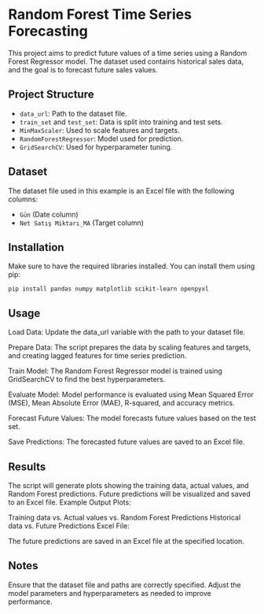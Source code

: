 # Random Forest Time Series Forecasting

This project aims to predict future values of a time series using a Random Forest Regressor model. The dataset used contains historical sales data, and the goal is to forecast future sales values.

## Project Structure

- `data_url`: Path to the dataset file.
- `train_set` and `test_set`: Data is split into training and test sets.
- `MinMaxScaler`: Used to scale features and targets.
- `RandomForestRegressor`: Model used for prediction.
- `GridSearchCV`: Used for hyperparameter tuning.

## Dataset

The dataset file used in this example is an Excel file with the following columns:
- `Gün` (Date column)
- `Net Satış Miktarı_MA` (Target column)

## Installation

Make sure to have the required libraries installed. You can install them using pip:

```
pip install pandas numpy matplotlib scikit-learn openpyxl
```

## Usage
Load Data:
Update the data_url variable with the path to your dataset file.

Prepare Data:
The script prepares the data by scaling features and targets, and creating lagged features for time series prediction.

Train Model:
The Random Forest Regressor model is trained using GridSearchCV to find the best hyperparameters.

Evaluate Model:
Model performance is evaluated using Mean Squared Error (MSE), Mean Absolute Error (MAE), R-squared, and accuracy metrics.

Forecast Future Values:
The model forecasts future values based on the test set.

Save Predictions:
The forecasted future values are saved to an Excel file.

## Results
The script will generate plots showing the training data, actual values, and Random Forest predictions.
Future predictions will be visualized and saved to an Excel file.
Example Output
Plots:

Training data vs. Actual values vs. Random Forest Predictions
Historical data vs. Future Predictions
Excel File:

The future predictions are saved in an Excel file at the specified location.
## Notes
Ensure that the dataset file and paths are correctly specified.
Adjust the model parameters and hyperparameters as needed to improve performance.
